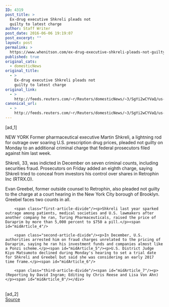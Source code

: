 ```yaml
---
ID: 4319
post_title: >
  Ex-drug executive Shkreli pleads not
  guilty to latest charge
author: Staff Writer
post_date: 2016-06-06 19:19:07
post_excerpt: ""
layout: post
permalink: >
  https://www.whenitson.com/ex-drug-executive-shkreli-pleads-not-guilty-to-latest-charge/
published: true
original_cats:
  - domesticNews
original_title:
  - >
    Ex-drug executive Shkreli pleads not
    guilty to latest charge
original_link:
  - >
    http://feeds.reuters.com/~r/Reuters/domesticNews/~3/SgYi2wCYVaQ/us-usa-crime-shkreli-idUSKCN0YS21F
canonical_url:
  - >
    http://feeds.reuters.com/~r/Reuters/domesticNews/~3/SgYi2wCYVaQ/us-usa-crime-shkreli-idUSKCN0YS21F
---
```

 [ad_1]
<br><div id="articleText">
<span id="midArticle_start"/>

<span id="midArticle_0"/><span class="focusParagraph" readability="6"><p><span class="articleLocation">NEW YORK</span> Former pharmaceutical executive Martin Shkreli, a lightning rod for outrage over soaring U.S. prescription drug prices, pleaded not guilty on Monday to an additional criminal charge that federal prosecutors filed against him last week.</p></span><span id="midArticle_1"/><p>Shkreli, 33, was indicted in December on seven criminal counts, including securities fraud. Prosecutors on Friday added an eighth charge, saying Shkreli tried to conceal from investors his control over shares in Retrophin Inc (<span id="symbol_RTRX.O_0">RTRX.O</span>).</p><span id="midArticle_2"/><p>Evan Greebel, former outside counsel to Retrophin, also pleaded not guilty to the charge at a court hearing in the New York City borough of Brooklyn. Greebel faces two counts in all.</p><span id="midArticle_3"/>
        
        <span class="first-article-divide"/><p>Shkreli last year sparked outrage among patients, medical societies and U.S. lawmakers after another company he ran, Turing Pharmaceuticals, raised the price of Daraprim by more than 5,000 percent to $750 a pill.</p><span id="midArticle_4"/>
        
        <span class="second-article-divide"/><p>In December, U.S. authorities arrested him on fraud charges unrelated to the pricing of Daraprim, saying he ran his investment funds and companies almost like a Ponzi scheme.</p><span id="midArticle_5"/><p>U.S. District Judge Kiyo Matsumoto declined during Monday's hearing to set a trial date for Shkreli and Greebel but said she was considering an early 2017 time frame.</p><span id="midArticle_6"/>
        
        <span class="third-article-divide"/><span id="midArticle_7"/><p> (Reporting by David Ingram; Editing by Chris Reese and Lisa Von Ahn)</p><span id="midArticle_8"/></div>
<br>[ad_2]
<br><a href="http://feeds.reuters.com/~r/Reuters/domesticNews/~3/SgYi2wCYVaQ/us-usa-crime-shkreli-idUSKCN0YS21F">Source </a>